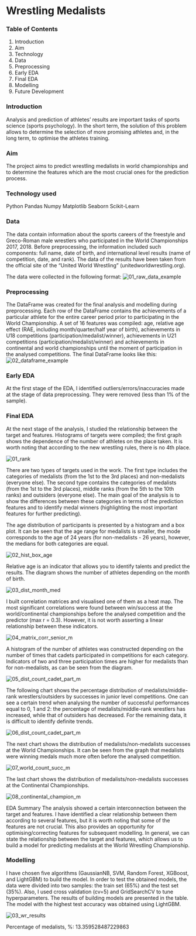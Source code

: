 
# Wrestling Medalists

### Table of Contents 
1. Introduction
2. Aim
3. Technology
3. Data
4. Preprocessing
5. Early EDA
6.  Final EDA
7. Modelling
8. Future Development

### Introduction

Analysis and prediction of athletes’ results are important tasks of sports science (sports psychology). In the short term, the solution of this problem allows  to determine the selection of more promising athletes and, in the long term, to optimise the athletes training.

### Aim

The project aims to predict wrestling medalists in world championships and to determine the features which are the most crucial ones for the prediction process. 

### Technology used

Python
Pandas
Numpy
Matplotlib
Seaborn
Scikit-Learn

### Data 
The data contain information about the sports careers of the freestyle and Greco-Roman male wrestlers who participated in the World Championships 2017, 2018. Before preprocessing, the information included such components: full name, date of birth, and international level results (name of competition, date, and rank).
The data of the results have been taken from the official site of the “United World Wrestling” (unitedworldwrestling.org).

The data were collected in the following format:
![01_raw_data_example](https://user-images.githubusercontent.com/82052288/161391241-e0ca2907-9a5f-4477-9748-48240d6c381c.jpg)

### Preprocessing
The DataFrame was created for the final analysis and modelling during preprocessing. Each row of the DataFrame contains the achievements of a particular athlete for the entire career period prior to participating in the World Championship.
A set of 16 features was compiled: age, relative age effect (RAE, including month/quarter/half year of birth), achievements in U18 competitions (participation/medalist/winner), achievements in U21 competitions (participation/medalist/winner) and achievements in continental and world championships until the moment of participation in the analysed competitions.
The final DataFrame looks like this:
![02_dataframe_example](https://user-images.githubusercontent.com/82052288/161391213-dd9dda0e-3f19-4d1e-abc5-16b4c6baab2c.jpg)
### Early EDA
At the first stage of the EDA, I identified outliers/errors/inaccuracies made at the stage of data preprocessing. They were removed (less than 1% of the sample).
### Final EDA
At the next stage of the analysis, I studied the relationship between the target and features. Histograms of targets were compiled; the first graph shows the dependence of the number of athletes on the place taken. It is worth noting that according to the new wrestling rules, there is no 4th place.

![01_rank](https://user-images.githubusercontent.com/82052288/164989636-77d7dac1-aaa0-4842-9eb0-28c62ab1937c.png)

There are two types of targets used in the work. The first type includes the categories of medalists (from the 1st to the 3rd places) and non-medalists (everyone else). The second type contains the categories of medalists (from the 1st to the 3rd places), middle ranks (from the 5th to the 10th ranks) and outsiders (everyone else). The main goal of the analysis is to show the differences between these categories in terms of the prediction features and to identify medal winners (highlighting the most important features for further predicting).

The age distribution of participants is presented by a histogram and a box plot. It can be seen that the age range for medalists is smaller, the mode corresponds to the age of 24 years (for non-medalists - 26 years), however, the medians for both categories are equal. 

![02_hist_box_age](https://user-images.githubusercontent.com/82052288/164992857-8629e8b4-2e3f-4390-ba3d-2762b416fbaf.png)

Relative age is an indicator that allows you to identify talents and predict the results. The diagram shows the number of athletes depending on the month of birth.

![03_dist_month_med](https://user-images.githubusercontent.com/82052288/164992861-8bbb1b18-2348-4bdd-83ec-eb331aff1ae7.png)

I built correlation matrices and visualised one of them as a heat map. The most significant correlations were found between win/success at the world/continental championships before the analysed competition and the predictor (max r = 0.3). However, it is not worth asserting a linear relationship between these indicators.

![04_matrix_corr_senior_m](https://user-images.githubusercontent.com/82052288/164992880-2327696d-2b34-453b-970b-7f4d911bdfb6.png)

A histogram of the number of athletes was constructed depending on the number of times that cadets participated in competitions for each category. Indicators of two and three participation times are higher for medalists than for non-medalists, as can be seen from the diagram.

![05_dist_count_cadet_part_m](https://user-images.githubusercontent.com/82052288/164993821-45e7b02e-93c4-40f5-a9a9-47f27dd38022.png)

The following chart shows the percentage distribution of medalists/middle-rank wrestlers/outsiders by successes in junior level competitions. One can see a certain trend when analysing the number of successful performances equal to 0, 1 and 2: the percentage of medalists/middle-rank wrestlers has increased, while that of outsiders has decreased. For the remaining data, it is difficult to identify definite trends.

![06_dist_count_cadet_part_m](https://user-images.githubusercontent.com/82052288/164993836-be89a059-45ba-4d95-b414-50d0cad25448.png)

The next chart shows the distribution of medalists/non-medalists successes at the World Championships. It can be seen from the graph that medalists were winning medals much more often before the analysed competition. 

![07_world_count_succ_m](https://user-images.githubusercontent.com/82052288/164993847-c076ae69-f827-4940-884a-2fd2fec1254e.png)

The last chart shows the distribution of medalists/non-medalists successes at the Continental Championships.

![08_continental_champion_m](https://user-images.githubusercontent.com/82052288/164993854-a854be4b-2976-425d-9303-1d8282e21253.png)

EDA Summary 
The analysis showed a certain interconnection between the target and features. I have identified a clear relationship between them according to several features, but it is worth noting that some of the features are not crucial. This also provides an opportunity for optimising/correcting features for subsequent modelling.
In general, we can state the relationship between the target and features, which allows us to build a model for predicting medalists at the World Wrestling Championship.

### Modelling

I have chosen five algorithms (GaussianNB, SVM, Random Forest, XGBoost, and LightGBM) to build the model. In order to test the obtained models, the data were divided into two samples: the train set (65%) and the test set (35%). Also, I used cross validation (cv=5) and GridSearchCV to tune hyperparameters.
The results of building models are presented in the table. The model with the highest test accuracy was obtained using LightGBM. 

![03_wr_results](https://user-images.githubusercontent.com/82052288/164993882-1f9fbb99-2cdb-4900-bee4-2c5154ba0101.jpg)


Percentage of medalists, %: 13.359528487229863
